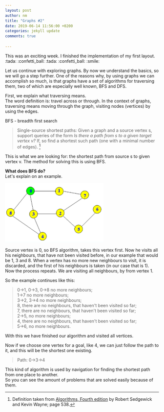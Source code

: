 ```yaml
---
layout: post
author: nm
title: "Graphs #2"
date: 2019-06-14 11:56:00 +0200
categories: jekyll update
comments: true

---
```


<p>This was an exciting week. I finished the implementation of my first layout. :tada: :confetti_ball: :tada: :confetti_ball: :smile: </p>
<p>Let us continue with exploring graphs. By now we understand the basics, so we will go a step further.
One of the reasons why, by using graphs we can accomplish so much, is that graphs have a set of algorithms for traversing them, two of which are especially well known, BFS and DFS.</p>
<p>First, we explain what traversing means. <br>
The word definition is: travel across or through. In the context of graphs, traversing means moving through the graph, visiting nodes (vertices) by using the edges.</p>

BFS - breadth first search
> Single-source shortest paths: Given a graph and a source vertex s, support queries of the form *Is there a path from s to a given target vertex v?* If, so find a shortest such path (one with a minimal number of edges). [^1]

This is what we are looking for: the shortest path from source s to given vertex v. The method for solving this is using BFS.

**What does BFS do?**<br>
Let's explain on an example. 

![](/images/Graph.png)

Source vertex is 0, so BFS algorithm, takes this vertex first. Now he visits all his neighbours, that have not been visited before, in our example that would be 1, 3 and 8. When a vertex has no more new neighbours to visit, it is discarded, and the first of his neighbours is taken (in our case that is 1). Now the process repeats. We are visiting all neighbours, by from vertex 1.

So the example continues like this:<br> 
> 0->1, 0->3, 0->8 no more neighbours;<br>
1->7 no more neighbours;<br>
3->2, 3->4 no more neighbours;<br>
8, there are no neighbours, that haven't been visited so far;<br>
7, there are no neighbours, that haven't been visited so far;<br>
2->5, no more neighbours;<br>
4, there are no neighbours, that haven't been visited so far;<br>
5->6, no more neighbours.<br>

With this we have finished our algorithm and visited all vertices.

Now if we choose one vertex for a goal, like 4, we can just follow the path to it, and this will be the shortest one existing.
> Path: 0->3->4 

This kind of algorithm is used by navigation for finding the shortest path from one place to another. <br>
So you can see the amount of problems that are solved easily because of them.
 <br>

 [^1]: Definition taken from [Algorithms, Fourth edition](http://www.albertstam.com/Algorithms.pdf) by Robert Sedgewick and Kevin Wayne; page 538.
